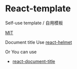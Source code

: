 # React-template

Self-use template / 自用模板

[MIT](https://juejin.im/post/5c9d88ea6fb9a070c6189d69#heading-0)

Document title Use
[react-helmet](https://github.com/nfl/react-helmet)

Or You can use

- [react-document-title](https://github.com/gaearon/react-document-title)
